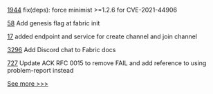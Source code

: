 
[1944](https://github.com/hyperledger/cactus/pull/1944) fix(deps): force minimist >=1.2.6 for CVE-2021-44906

[58](https://github.com/hyperledger-labs/yui-relayer/pull/58) Add genesis flag at fabric init

[17](https://github.com/hyperledger-labs/hlf-connector/pull/17) added endpoint and service for create channel and join channel

[3296](https://github.com/hyperledger/fabric/pull/3296) Add Discord chat to Fabric docs

[727](https://github.com/hyperledger/aries-rfcs/pull/727) Update ACK RFC 0015 to remove FAIL and add reference to using problem-report instead


[See more >>>](https://start-here.hyperledger.org/pull-requests)

